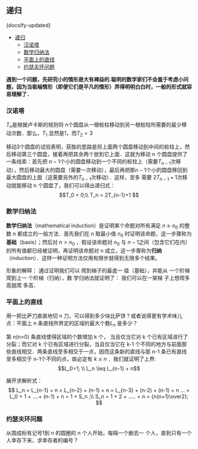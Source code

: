 ## 递归
{docsify-updated}

- [递归](#递归)
	- [汉诺塔](#汉诺塔)
	- [数学归纳法](#数学归纳法)
	- [平面上的直线](#平面上的直线)
	- [约瑟夫环问题](#约瑟夫环问题)


**遇到一个问题，先研究小的情形是大有裨益的.聪明的数学家们不会羞于考虑小问题，因为当极端情形（即便它们是平凡的情形）弄得明明白白时，一般的形式就容易理解了．**

### 汉诺塔
$T_n$是根据卢卡斯的规则将 n个圆盘从一根桩柱移动到另一根桩柱所需要的最少移动次数．那么，$T_1$ 显然是1，而$T_2=3$ 

移动3个圆盘的试验表明，获胜的思路是将上面两个圆盘移动到中间的桩柱上，然后移动第三个圆盘，接着再把其余两个放到它上面．这就为移动 n 个圆盘提供了一条线索：首先把 $n-1$个小的圆盘移动到一个不同的桩柱上（需要$T_{n-1}$次移动），然后移动最大的圆盘（需要一次移动），最后再把那$n-1$个小的圆盘移回到最大圆盘的上面（这需要另外的$T_{n-1}$次移动）．这样，至多
需要 $2T_{n-1}+1$次移动就能移动 n 个圆盘了，我们可以得出递归式：
$$T_0 = 0;\\ T_n = 2T_{n-1}+1 $$

### 数学归纳法
**数学归纳法**（mathematical induction）是证明某个命题对所有满足 $n≥n_0$ 的整数 n 都成立的一般方法．首先我们在 n 取最小值 $n_0$ 时证明该命题，这一步骤称为**基础**（basis）；然后对 $n > n_0$ ，假设该命题对 $n_0$ 与 $n-1$之间（包含它们在内）的所有值都已经被证明，再证明该命题对 n 成立，这一步骤称为**归纳**（induction）．这样一种证明方法仅用有限步就得到无限多个结果。

形象的解释： 通过证明我们可以 爬到梯子的最底一 级（基础），并能从 一个阶梯爬到上一 个阶梯（归纳），数 学归纳法就证明了： 我们可以在一架梯 子上想爬多高就爬 多高．

### 平面上的直线
用一把比萨刀直直地切 n 刀，可以得到多少块比萨饼？或者说得更有学术味儿点：平面上 n 条直线所界定的区域的最大个数$L_n$ 是多少？

第 n(n>0) 条直线使得区域的个数增加 k 个， 当且仅当它对 k 个已有区域进行了分裂；而它对 k 个已有区域进行分裂，当且仅当它在 k-1 个不同的地方与前面那些直线相交．两条直线至多相交于一点，因而这条新的直线与那 n-1 条已有直线至多相交于 n-1个不同的点，故必定有 $k\leq n$ ．我们就证明了上界:
$$L_0=1; \\ L_n \leq L_{n-1} + n$$

展开求解析式：
$$
L_n = L_{n-1} + n
    = L_{n-2} + (n-1) + n
	= L_{n-3} + (n-2) + (n-1) + n
	...
	= L_0 + 1 + ....+ (n-1) + n
	= 1 + S_n ;\\
S_n = 1 + 2 + ..... + n = {n(n+1)\over2};
$$

### 约瑟夫环问题
从围成标有记号1到 n 的圆圈的 n 个人开始，每隔一个删去一 个人，直到只有一个人幸存下来，求幸存者的编号？